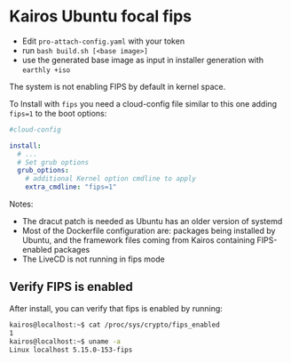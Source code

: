 # Kairos Ubuntu focal fips

- Edit `pro-attach-config.yaml` with your token
- run `bash build.sh [<base image>]`
- use the generated base image as input in installer generation with `earthly +iso`

The system is not enabling FIPS by default in kernel space. 

To Install with `fips` you need a cloud-config file similar to this one adding `fips=1` to the boot options:

```yaml
#cloud-config

install:
  # ...
  # Set grub options
  grub_options:
    # additional Kernel option cmdline to apply
    extra_cmdline: "fips=1"
```

Notes:
- The dracut patch is needed as Ubuntu has an older version of systemd
- Most of the Dockerfile configuration are: packages being installed by Ubuntu, and the framework files coming from Kairos containing FIPS-enabled packages
- The LiveCD is not running in fips mode

## Verify FIPS is enabled

After install, you can verify that fips is enabled by running:

```bash
kairos@localhost:~$ cat /proc/sys/crypto/fips_enabled
1
kairos@localhost:~$ uname -a
Linux localhost 5.15.0-153-fips 
```
